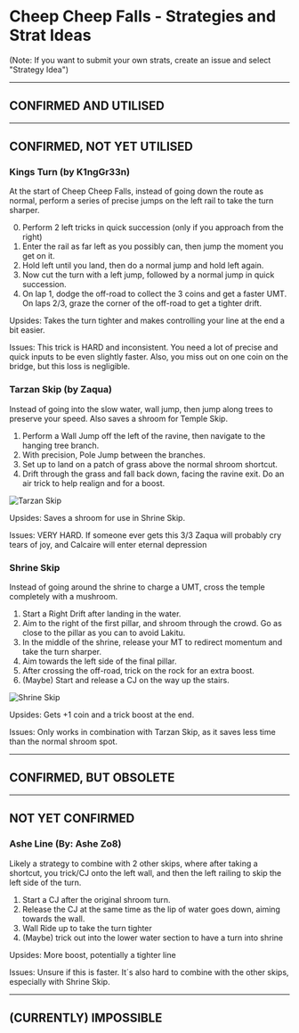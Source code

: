 # Cheep Cheep Falls - Strategies and Strat Ideas

(Note: If you want to submit your own strats, create an issue and select "Strategy Idea")

---
## CONFIRMED AND UTILISED

---
## CONFIRMED, NOT YET UTILISED

### Kings Turn (by K1ngGr33n)
At the start of Cheep Cheep Falls, instead of going down the route as normal, perform a series of precise jumps on the left rail to take the turn sharper.

0. Perform 2 left tricks in quick succession (only if you approach from the right) 
1. Enter the rail as far left as you possibly can, then jump the moment you get on it. 
2. Hold left until you land, then do a normal jump and hold left again. 
3. Now cut the turn with a left jump, followed by a normal jump in quick succession. 
4. On lap 1, dodge the off-road to collect the 3 coins and get a faster UMT. On laps 2/3, graze the corner of the off-road to get a tighter drift.

Upsides: Takes the turn tighter and makes controlling your line at the end a bit easier.

Issues: This trick is HARD and inconsistent. You need a lot of precise and quick inputs to be even slightly faster. Also, you miss out on one coin on the bridge, but this loss is negligible. 



### Tarzan Skip (by Zaqua)
Instead of going into the slow water, wall jump, then jump along trees to preserve your speed. Also saves a shroom for Temple Skip.

1. Perform a Wall Jump off the left of the ravine, then navigate to the hanging tree branch.
2. With precision, Pole Jump between the branches. 
3. Set up to land on a patch of grass above the normal shroom shortcut.
4. Drift through the grass and fall back down, facing the ravine exit. Do an air trick to help realign and for a boost.

![Tarzan Skip](/media/CCF/tarzan_skip.gif)

Upsides: Saves a shroom for use in Shrine Skip.

Issues: VERY HARD. If someone ever gets this 3/3 Zaqua will probably cry tears of joy, and Calcaire will enter eternal depression



### Shrine Skip
Instead of going around the shrine to charge a UMT, cross the temple completely with a mushroom.

1. Start a Right Drift after landing in the water.
2. Aim to the right of the first pillar, and shroom through the crowd. Go as close to the pillar as you can to avoid Lakitu.
3. In the middle of the shrine, release your MT to redirect momentum and take the turn sharper.
4. Aim towards the left side of the final pillar.
5. After crossing the off-road, trick on the rock for an extra boost.
6. (Maybe) Start and release a CJ on the way up the stairs.

![Shrine Skip](/media/CCF/shrine_skip.gif)

Upsides: Gets +1 coin and a trick boost at the end.

Issues: Only works in combination with Tarzan Skip, as it saves less time than the normal shroom spot.

---
## CONFIRMED, BUT OBSOLETE

---
## NOT YET CONFIRMED
### Ashe Line (By: Ashe Zo8)
Likely a strategy to combine with 2 other skips, where after taking a shortcut, you trick/CJ onto the left wall, and then the left railing to skip the left side of the turn.

1. Start a CJ after the original shroom turn.
2. Release the CJ at the same time as the lip of water goes down, aiming towards the wall.
3. Wall Ride up to take the turn tighter
4. (Maybe) trick out into the lower water section to have a turn into shrine 

Upsides: More boost, potentially a tighter line

Issues: Unsure if this is faster. It´s also hard to combine with the other skips, especially with Shrine Skip.

---
## (CURRENTLY) IMPOSSIBLE
